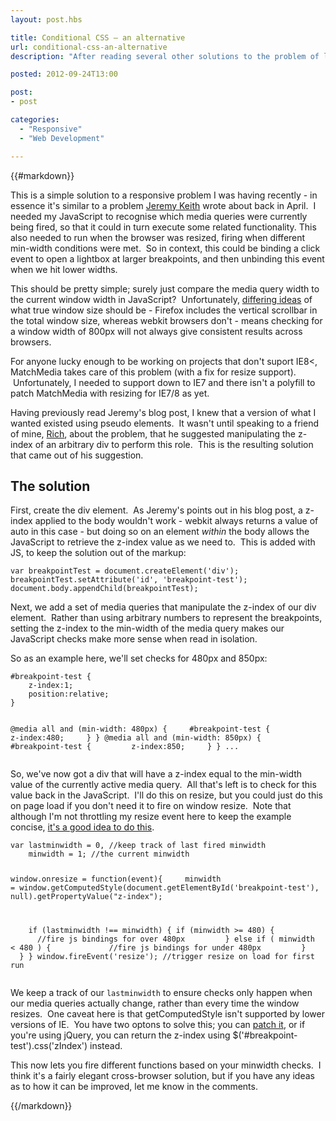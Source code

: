 ```yaml
---
layout: post.hbs

title: Conditional CSS – an alternative
url: conditional-css-an-alternative
description: "After reading several other solutions to the problem of linking up CSS media queries and JavaScript, here's my go at solving it."

posted: 2012-09-24T13:00

post:
- post

categories:
  - "Responsive"
  - "Web Development"

---
```


{{#markdown}}

<p>This is a simple solution to a responsive problem I was having recently - in essence it's similar to a problem&nbsp;<a href="http://adactio.com/journal/5429/" target="_blank">Jeremy Keith</a>&nbsp;wrote about&nbsp;back in April.&nbsp; I needed my JavaScript to recognise which media queries were currently being fired, so that it could in turn execute some related functionality. This also needed to run when the browser was resized, firing when different min-width conditions were met. &nbsp;So in context, this could be binding a click event to open a lightbox at larger breakpoints, and then unbinding this event when we hit lower widths.</p>
<p>This should be pretty simple; surely just compare the media query width to the current window width in JavaScript? &nbsp;Unfortunately, <a href="http://iamkeir.com/post/26647025450/firefox-media-query-breakpoints-wtf" target="_blank">differing ideas</a> of what true window size should be - Firefox includes the vertical scrollbar in the total window size, whereas webkit browsers don't - means checking for a window width of 800px will not always give consistent results across browsers.</p>
<p>For anyone lucky enough to be working on projects that don't suport IE8&lt;, MatchMedia takes care of this problem (with a fix for resize support). &nbsp;Unfortunately, I needed to support down to IE7 and there isn't a polyfill to patch MatchMedia with resizing for IE7/8 as yet.</p>
<p>Having previously read Jeremy's blog post, I knew that a version of what I wanted existed using pseudo elements. &nbsp;It wasn't until speaking to a friend of mine,&nbsp;<a href="https://twitter.com/middric" target="_blank">Rich</a>,&nbsp;about the problem, that he suggested manipulating the z-index of an arbitrary div to perform this role. &nbsp;This is the resulting solution that came out of his suggestion.</p>
<h2>The solution</h2>
<p>First, create the div element. &nbsp;As Jeremy's points out in his blog post, a z-index applied to the body wouldn't work - webkit always returns a value of auto in this case - but doing so on an element&nbsp;<em>within</em>&nbsp;the body allows the JavaScript to retrieve the z-index value as we need to. &nbsp;This is added with JS, to keep the solution out of the markup:</p>
<pre><code>var breakpointTest = document.createElement('div');
breakpointTest.setAttribute('id', 'breakpoint-test');
document.body.appendChild(breakpointTest);</code></pre>
<p>Next, we add a set of media queries that manipulate the z-index of our div element. &nbsp;Rather than using arbitrary numbers to represent the breakpoints, setting the z-index to the min-width of the media query makes our JavaScript checks make more sense when read in isolation.</p>
<p>So as an example here, we'll set checks for 480px and 850px:</p>
<pre><code>#breakpoint-test {
    z-index:1;
&nbsp; &nbsp; position:relative;
}

@media all and (min-width: 480px) {
&nbsp; &nbsp; #breakpoint-test {
&nbsp; &nbsp; &nbsp; &nbsp; z-index:480;
&nbsp; &nbsp; }
}
@media all and (min-width: 850px) {
&nbsp; &nbsp; #breakpoint-test {
&nbsp; &nbsp; &nbsp; &nbsp; z-index:850;
&nbsp; &nbsp; }
}
...</code></pre>
<p>So, we've now got a div that will have a z-index equal to the min-width value of the currently active media query. &nbsp;All that's left is to check for this value back in the JavaScript. &nbsp;I'll do this on resize, but you could just do this on page load if you don't need it to fire on window resize. &nbsp;Note that although I'm not throttling my resize event here to keep the example concise, <a href="http://paulirish.com/2009/throttled-smartresize-jquery-event-handler/" target="_blank">it's a good idea to do this</a>.</p>
<pre><code>var lastminwidth = 0, //keep track of last fired minwidth
&nbsp; &nbsp; minwidth = 1; //the current minwidth

window.onresize = function(event){
&nbsp; &nbsp; minwidth =&nbsp;window.getComputedStyle(document.getElementById('breakpoint-test'), null).getPropertyValue("z-index");

&nbsp; &nbsp; if (lastminwidth !== minwidth) {
        if (minwidth &gt;= 480) {
&nbsp; &nbsp; &nbsp; &nbsp; &nbsp; &nbsp; //fire js bindings for over 480px
&nbsp; &nbsp; &nbsp; &nbsp; } else if ( minwidth &lt; 480 ) {
&nbsp; &nbsp; &nbsp; &nbsp; &nbsp; &nbsp; //fire js bindings for under 480px
&nbsp; &nbsp; &nbsp; &nbsp; }
&nbsp; &nbsp; }
}
window.fireEvent('resize'); //trigger resize on load for first run</code></pre>
<p>We keep a track of our <code>lastminwidth</code> to ensure checks only happen when our media queries actually change, rather than every time the window resizes. &nbsp;One caveat here is that getComputedStyle isn't supported by lower versions of IE. &nbsp;You have two optons to solve this; you can <a href="http://snipplr.com/view/13523/" target="_blank">patch it</a>, or if you're using jQuery, you can return the z-index using $('#breakpoint-test').css('zIndex') instead.</p>
<p>This now lets you fire different functions based on your minwidth checks. &nbsp;I think it's a fairly elegant cross-browser solution, but if you have any ideas as to how it can be improved, let me know in the comments.</p>


{{/markdown}}